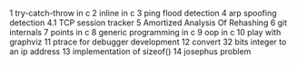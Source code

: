 1 try-catch-throw in c
2 inline in c
3 ping flood detection
4 arp spoofing detection
4.1 TCP session tracker
5 Amortized Analysis Of Rehashing
6 git internals
7 points in c
8 generic programming in c
9 oop in c
10 play with graphviz
11 ptrace for debugger development
12 convert 32 bits integer to an ip address
13 implementation of sizeof()
14 josephus problem